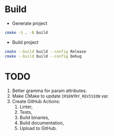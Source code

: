 # Build
- Generate project
```bash
cmake -S . -B build
```

- Build project
```bash
cmake --build build --config Release
cmake --build build --config Debug
```

# TODO
1. Better gramma for param attributes.
2. Make CMake to update `IRSENTRY_REVISION` var.
3. Create GitHub Actions:
	1. Linter,
	2. Tests,
	3. Build binaries,
	4. Build documentation,
	5. Upload to GitHub.